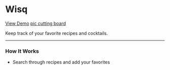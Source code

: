 # Wisq
[View Demo](https://mwomack117.github.io/Group-project-1/)
[pic cutting board]()

Keep track of your favorite recipes and cocktails.
- - - -
### How It Works
* Search through recipes and add your favorites
